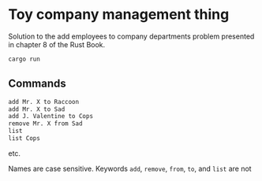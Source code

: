 # Toy company management thing

Solution to the add employees to company departments problem presented in chapter 8 of the
Rust Book.

```sh
cargo run
```

## Commands
```sh
add Mr. X to Raccoon
add Mr. X to Sad
add J. Valentine to Cops
remove Mr. X from Sad
list
list Cops
```
etc.

Names are case sensitive. Keywords `add`, `remove`, `from`, `to`, and `list` are not 
